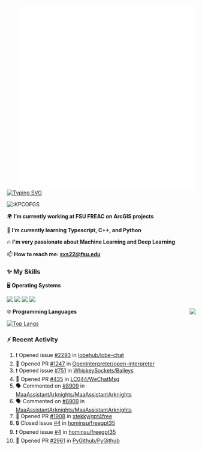 <img align="right" width="470" src="github-metrics.svg">

[![Typing SVG](https://readme-typing-svg.herokuapp.com?duration=2500&vCenter=true&width=200&height=40&lines=Hello+World+👋)](https://git.io/typing-svg)

<img src="https://count.getloli.com/get/@:KPCOFGS" alt=":KPCOFGS" />

🌍 **I’m currently working at FSU FREAC on ArcGIS projects**

🌱 **I’m currently learning Typescript, C++, and Python**

🔥 **I'm very passionate about Machine Learning and Deep Learning**

📫 **How to reach me: sxs22@fsu.edu**

### ✨ **My Skills**

🖥️ **Operating Systems**

[![](https://img.shields.io/badge/-Linux-4fc08d?style=flat-square&logo=Linux&logoColor=fff)](https://www.linuxfoundation.org/)
[![](https://img.shields.io/badge/LinuxMint-47A248?style=flat-square&logo=linuxmint&logoColor=fff)](https://linuxmint.com/)
[![](https://img.shields.io/badge/Windows11-0078d6?style=flat-square&logo=windows&logoColor=fff)](https://www.microsoft.com/software-download/windows11)
[![](https://img.shields.io/badge/Ubuntu-E95420?style=flat-square&logo=ubuntu&logoColor=white)](https://ubuntu.com/download)

<a>
    <img align="right" src="https://github-readme-stats.vercel.app/api?username=KPCOFGS&theme=tokyonight&show_icons=true&show=reviews,prs_merged,prs_merged_percentage">
</a>

🌐 **Programming Languages**

[![Top Langs](https://github-readme-stats.vercel.app/api/top-langs/?username=KPCOFGS&theme=tokyonight)](https://github.com/anuraghazra/github-readme-stats)

### ⚡ **Recent Activity**
<!--START_SECTION:activity-->
1. ❗ Opened issue [#2293](https://github.com/lobehub/lobe-chat/issues/2293) in [lobehub/lobe-chat](https://github.com/lobehub/lobe-chat)
2. 💪 Opened PR [#1247](https://github.com/OpenInterpreter/open-interpreter/pull/1247) in [OpenInterpreter/open-interpreter](https://github.com/OpenInterpreter/open-interpreter)
3. ❗ Opened issue [#751](https://github.com/WhiskeySockets/Baileys/issues/751) in [WhiskeySockets/Baileys](https://github.com/WhiskeySockets/Baileys)
4. 💪 Opened PR [#435](https://github.com/LC044/WeChatMsg/pull/435) in [LC044/WeChatMsg](https://github.com/LC044/WeChatMsg)
5. 🗣 Commented on [#8909](https://github.com/MaaAssistantArknights/MaaAssistantArknights/pull/8909#issuecomment-2081774402) in [MaaAssistantArknights/MaaAssistantArknights](https://github.com/MaaAssistantArknights/MaaAssistantArknights)
6. 🗣 Commented on [#8909](https://github.com/MaaAssistantArknights/MaaAssistantArknights/pull/8909#issuecomment-2081763062) in [MaaAssistantArknights/MaaAssistantArknights](https://github.com/MaaAssistantArknights/MaaAssistantArknights)
7. 💪 Opened PR [#1908](https://github.com/xtekky/gpt4free/pull/1908) in [xtekky/gpt4free](https://github.com/xtekky/gpt4free)
8. 🔒 Closed issue [#4](https://github.com/hominsu/freegpt35/issues/4) in [hominsu/freegpt35](https://github.com/hominsu/freegpt35)
9. ❗ Opened issue [#4](https://github.com/hominsu/freegpt35/issues/4) in [hominsu/freegpt35](https://github.com/hominsu/freegpt35)
10. 💪 Opened PR [#2961](https://github.com/PyGithub/PyGithub/pull/2961) in [PyGithub/PyGithub](https://github.com/PyGithub/PyGithub)
<!--END_SECTION:activity-->
